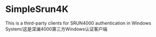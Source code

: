 # SimpleSrun4K
This is a third-party clients for SRUN4000 authentication in Windows System/这是深澜4000第三方Windows认证客户端
